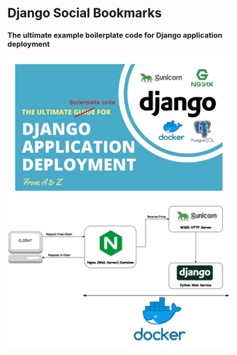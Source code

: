 # Django Social Bookmarks
### The ultimate example boilerplate code for Django application deployment
![Screenshot](screenshots/logo.png)
![Architecture](screenshots/architecture_diagram_django.png)